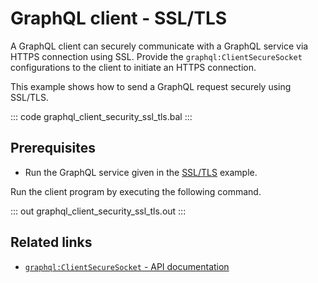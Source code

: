 # GraphQL client - SSL/TLS

A GraphQL client can securely communicate with a GraphQL service via HTTPS connection using SSL. Provide the `graphql:ClientSecureSocket` configurations to the client to initiate an HTTPS connection.

This example shows how to send a GraphQL request securely using SSL/TLS.

::: code graphql_client_security_ssl_tls.bal :::

## Prerequisites
- Run the GraphQL service given in the [SSL/TLS](https://ballerina.io/learn/by-example/graphql-returning-record-values) example.

Run the client program by executing the following command.

::: out graphql_client_security_ssl_tls.out :::

## Related links
- [`graphql:ClientSecureSocket` - API documentation](https://lib.ballerina.io/ballerina/graphql/latest/records/ClientSecureSocket)
